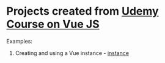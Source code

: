 # Projects created from [Udemy Course on Vue JS]()

Examples:

1. Creating and using a Vue instance - [instance](instance/index.html) 